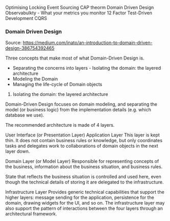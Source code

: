 
Optimising Locking
Event Sourcing
CAP theorm
Domain Driven Design
Observabulkty - What your metrics you monitor
12 Factor
Test-Driven Development
CQRS

### Domain Driven Design

Source: https://medium.com/inato/an-introduction-to-domain-driven-design-386754392465

Three concepts that make most of what Domain-Driven Design is.
- Separating the concerns into layers - Isolating the domain: the layered architecture
- Modeling the Domain
- Managing the life-cycle of Domain objects

1. Isolating the domain: the layered architecture

Domain-Driven Design focuses on domain modeling, and separating the model (or business logic) from the implementation details (e.g. which database we use).

The recommended architecture is made of 4 layers.

User Interface (or Presentation Layer)
Application Layer
This layer is kept thin. It does not contain business rules or knowledge, but only coordinates tasks and delegates work to collaborations of domain objects in the next layer down.

Domain Layer (or Model Layer)
Responsible for representing concepts of the business, information about the business situation, and business rules.

State that reflects the business situation is controlled and used here, even though the technical details of storing it are delegated to the infrastructure.

Infrastructure Layer
Provides generic technical capabilities that support the higher layers: message sending for the application, persistence for the domain, drawing widgets for the UI, and so on. The infrastructure layer may also support the pattern of interactions between the four layers through an architectural framework.

